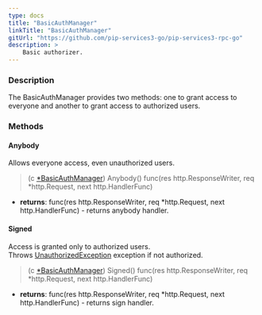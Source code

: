```yaml
---
type: docs
title: "BasicAuthManager"
linkTitle: "BasicAuthManager"
gitUrl: "https://github.com/pip-services3-go/pip-services3-rpc-go"
description: >
    Basic authorizer.
---
```


### Description

The BasicAuthManager provides two methods: one to grant access to everyone and another to grant access to authorized users.

### Methods

#### Anybody
Allows everyone access, even unauthorized users.
> (c [*BasicAuthManager]()) Anybody() func(res http.ResponseWriter, req *http.Request, next http.HandlerFunc)

- **returns**: func(res http.ResponseWriter, req *http.Request, next http.HandlerFunc) - returns anybody handler.

#### Signed
Access is granted only to authorized users.  
Throws [UnauthorizedException](../../../commons/errors/unauthorized_exception) exception if not authorized.

> (c [*BasicAuthManager]()) Signed() func(res http.ResponseWriter, req *http.Request, next http.HandlerFunc)

- **returns**: func(res http.ResponseWriter, req *http.Request, next http.HandlerFunc) - returns sign handler.
